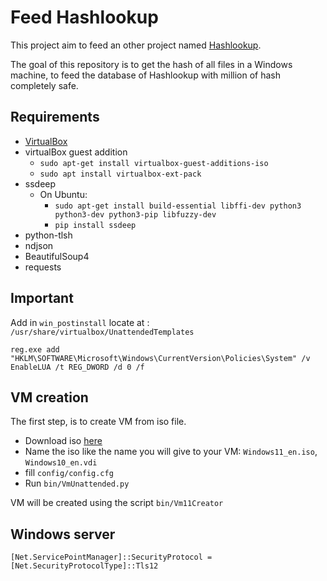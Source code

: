 # Feed Hashlookup

This project aim to feed an other project named [Hashlookup](https://github.com/hashlookup/hashlookup-forensic-analyser). 

The goal of this repository is to get the hash of all files in a Windows machine, to feed the database of Hashlookup with million of hash completely safe.

## Requirements

- [VirtualBox](https://www.virtualbox.org/wiki/Linux_Downloads)
- virtualBox guest addition
  - `sudo apt-get install virtualbox-guest-additions-iso`
  - `sudo apt install virtualbox-ext-pack`
- ssdeep
  - On Ubuntu:
    - `sudo apt-get install build-essential libffi-dev python3 python3-dev python3-pip libfuzzy-dev`
    - `pip install ssdeep`
- python-tlsh
- ndjson
- BeautifulSoup4
- requests

## Important

Add in `win_postinstall` locate at : `/usr/share/virtualbox/UnattendedTemplates`

```
reg.exe add "HKLM\SOFTWARE\Microsoft\Windows\CurrentVersion\Policies\System" /v EnableLUA /t REG_DWORD /d 0 /f
```

## VM creation

The first step, is to create VM from iso file.

- Download iso [here](https://www.microsoft.com/software-download/windows11)
- Name the iso like the name you will give to your VM: `Windows11_en.iso`, `Windows10_en.vdi`
- fill  `config/config.cfg`
- Run `bin/VmUnattended.py`

VM will be created using the script `bin/Vm11Creator`





## Windows server

```po
[Net.ServicePointManager]::SecurityProtocol = [Net.SecurityProtocolType]::Tls12
```
